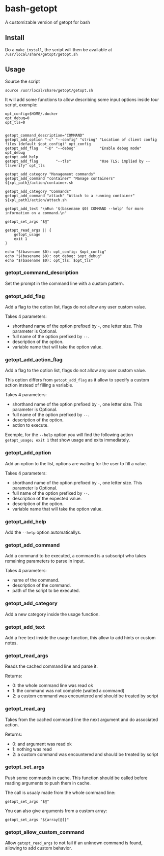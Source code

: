 # bash-getopt

A customizable version of getopt for bash

## Install

Do a ```make install```, the script will then be available at ```/usr/local/share/getopt/getopt.sh```

## Usage

Source the script 

```
source /usr/local/share/getopt/getopt.sh
```

It will add some functions to allow describing some input options inside tour script, exemple:

```
opt_config=$HOME/.docker
opt_debug=0
opt_tls=0


getopt_command_description="COMMAND"
getopt_add_option "-c" "--config" "string" "Location of client config files (default $opt_config)" opt_config
getopt_add_flag   "-D" "--debug"  		   "Enable debug mode" opt_debug
getopt_add_help
getopt_add_flag 	   "--tls"    		   "Use TLS; implied by --tlsverify" opt_tls

getopt_add_category "Management commands"
getopt_add_command "container" "Manage containers" ${xpl_path}/action/container.sh

getopt_add_category "Commands"
getopt_add_command "attach" "Attach to a running container" ${xpl_path}/action/attach.sh

getopt_add_text "\nRun '$(basename $0) COMMAND --help' for more information on a command.\n"

getopt_set_args "$@" 

getopt_read_args || {
	getopt_usage
	exit 1
}

echo "$(basename $0): opt_config: $opt_config"
echo "$(basename $0): opt_debug: $opt_debug"
echo "$(basename $0): opt_tls: $opt_tls"
```

### getopt_command_description

Set the prompt in the command line with a custom pattern.

### getopt_add_flag

Add a flag to the option list, flags do not allow any user custom value.

Takes 4 parameters:

  * shorthand name of the option prefixed by ```-```, one letter size. This parameter is Optional.
  * full name of the option prefixed by ```--```.
  * description of the option.
  * variable name that will take the option value.

### getopt_add_action_flag

Add a flag to the option list, flags do not allow any user custom value.

This option differs from ```getopt_add_flag``` as it allow to specify a custom action instead of filling a variable.

Takes 4 parameters:

  * shorthand name of the option prefixed by ```-```, one letter size. This parameter is Optional.
  * full name of the option prefixed by ```--```.
  * description of the option.
  * action to execute.

Exemple, for the ```--help``` option you will find the following action ```getopt_usage; exit 1``` that show usage and exits immediately.

### getopt_add_option

Add an option to the list, options are waiting for the user to fill a value.

Takes 4 parameters:

  * shorthand name of the option prefixed by ```-```, one letter size. This parameter is Optional.
  * full name of the option prefixed by ```--```.
  * description of the expected value.
  * description of the option.
  * variable name that will take the option value.

### getopt_add_help

Add the ```--help``` option automaticallys.

### getopt_add_command

Add a command to be executed, a command is a subscript who takes remaining parameters to parse in input.

Takes 4 parameters:

  * name of the command.
  * description of the command.
  * path of the script to be executed.

### getopt_add_category

Add a new category inside the usage function. 

### getopt_add_text

Add a free text inside the usage function, this allow to add hints or custom notes.

### getopt_read_args

Reads the cached command line and parse it.

Returns:

  * 0: the whole command line was read ok
  * 1: the command was not complete (waited a command)
  * 2: a custom command was encountered and should be treated by script

### getopt_read_arg

Takes from the cached command line the next argument and do associated action.

Returns:

  * 0: and argument was read ok
  * 1: nothing was read
  * 2: a custom command was encountered and should be treated by script

### getopt_set_args

Push some commands in cache. This function should be called before reading arguments to push them in cache.

The call is usualy made from the whole command line:

```
getopt_set_args "$@"
```

You can also give arguments from a custom array:

```
getopt_set_args "${array[@]}"
```

### getopt_allow_custom_command

Allow ```getopt_read_args``` to not fail if an unknown command is found, allowing to add custom behavior.

